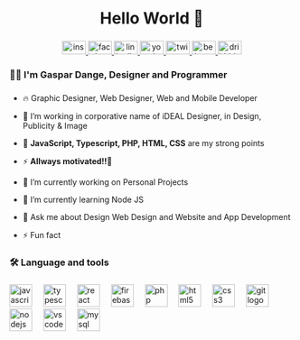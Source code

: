 <h1 align="center">Hello World 👋</h1>

###

<div align="center">
  <a href="https://www.instagram.com/gaspardangee" target="_blank">
    <img src="https://raw.githubusercontent.com/maurodesouza/profile-readme-generator/master/src/assets/icons/social/instagram/default.svg" width="42" height="24" alt="instagram logo"  />
  </a>
  <a href="https://www.facebook.com/gaspardangesavage3" target="_blank">
    <img src="https://raw.githubusercontent.com/maurodesouza/profile-readme-generator/master/src/assets/icons/social/facebook/default.svg" width="42" height="24" alt="facebook logo"  />
  </a>
  <a href="https://www.linkedin.com/in/gaspar-dange-b129a01b9/" target="_blank">
    <img src="https://raw.githubusercontent.com/maurodesouza/profile-readme-generator/master/src/assets/icons/social/linkedin/default.svg" width="42" height="24" alt="linkedin logo"  />
  </a>
  <a href="https://www.facebook.com/gaspardangesavage3" target="_blank">
    <img src="https://raw.githubusercontent.com/maurodesouza/profile-readme-generator/master/src/assets/icons/social/youtube/default.svg" width="42" height="24" alt="youtube logo"  />
  </a>
  <a href="https://twitter.com/gaspardangee" target="_blank">
    <img src="https://raw.githubusercontent.com/maurodesouza/profile-readme-generator/master/src/assets/icons/social/twitter/default.svg" width="42" height="24" alt="twitter logo"  />
  </a>
  <a href="www.behance.net/gaspardange" target="_blank">
    <img src="https://raw.githubusercontent.com/maurodesouza/profile-readme-generator/master/src/assets/icons/social/behance/default.svg" width="42" height="24" alt="behance logo"  />
  </a>
  <a href="https://dribbble.com/gaspardange1" target="_blank">
    <img src="https://raw.githubusercontent.com/maurodesouza/profile-readme-generator/master/src/assets/icons/social/dribbble/default.svg" width="42" height="24" alt="dribbble logo"  />
  </a>
</div>

###

<h3 align="left">👩‍💻  I'm Gaspar Dange, Designer and Programmer</h3>

###

  - 🔥 Graphic Designer, Web Designer, Web and Mobile Developer
  
  - 🔭 I’m working in corporative name of iDEAL Designer, in Design, Publicity & Image
  
  - 💪 **JavaScript, Typescript, PHP, HTML, CSS** are my strong points
  
  - ⚡ **Allways motivated!!🤩**
  
  - 🔭 I’m currently working on Personal Projects
  
  - 🌱 I’m currently learning Node JS
  
  - 💬 Ask me about Design Web Design and Website and App Development
    
  - ⚡ Fun fact
  
###

<h3 align="left">🛠 Language and tools</h3>

###

<div align="left">
  <img src="https://cdn.jsdelivr.net/gh/devicons/devicon/icons/javascript/javascript-plain.svg" height="40" alt="javascript logo"  />
  <img width="12" />
  <img src="https://cdn.jsdelivr.net/gh/devicons/devicon/icons/typescript/typescript-original.svg" height="40" alt="typescript logo"  />
  <img width="12" />
  <img src="https://cdn.jsdelivr.net/gh/devicons/devicon/icons/react/react-original-wordmark.svg" height="40" alt="react logo"  />
  <img width="12" />
  <img src="https://cdn.jsdelivr.net/gh/devicons/devicon/icons/firebase/firebase-plain-wordmark.svg" height="40" alt="firebase logo"  />
  <img width="12" />
  <img src="https://cdn.jsdelivr.net/gh/devicons/devicon/icons/php/php-plain.svg" height="40" alt="php logo"  />
  <img width="12" />
  <img src="https://cdn.jsdelivr.net/gh/devicons/devicon/icons/html5/html5-plain-wordmark.svg" height="40" alt="html5 logo"  />
  <img width="12" />
  <img src="https://cdn.jsdelivr.net/gh/devicons/devicon/icons/css3/css3-plain-wordmark.svg" height="40" alt="css3 logo"  />
  <img width="12" />
  <img src="https://cdn.jsdelivr.net/gh/devicons/devicon/icons/git/git-original.svg" height="40" alt="git logo"  />
  <img width="12" />
  <img src="https://cdn.jsdelivr.net/gh/devicons/devicon/icons/nodejs/nodejs-original.svg" height="40" alt="nodejs logo"  />
  <img width="12" />
  <img src="https://cdn.jsdelivr.net/gh/devicons/devicon/icons/vscode/vscode-original.svg" height="40" alt="vscode logo"  />
  <img width="12" />
  <img src="https://cdn.jsdelivr.net/gh/devicons/devicon/icons/mysql/mysql-original.svg" height="40" alt="mysql logo"  />
</div>



  
<!--
### Hello World 👋 I'm Gaspar Dange

- 🔥 Graphic Designer, Web Designer, Web and Mobile Developer.
  
- 🔭 I’m working in corporative name of iDEAL Designer, in Design, Publicity & Image
  
- 💪 **JavaScript, Typescript, PHP, HTML, CSS** are my strong points
  
- ⚡ **Allways motivated!!🤩**
  
- 🔭 I’m currently working on Personal Projects
  
- 🌱 I’m currently learning Node JS
  
- 💬 Ask me about Design Web Design and Website and App Development
  
- ⚡ Fun fact

  -->
<!--
<img align="right" height="590em" src="https://github.com/gaspardangee/gaspardangee/assets/76966485/aab6d05f-a88e-450e-a106-76e860644799"/>
<h1 align="left">I'm Gaspar Dange</h1>
<p align="left"> <img src="https://komarev.com/ghpvc/?username=maykbrito&color=yellow" alt="Profile views" /> </p>

- 🔥 Graphic Designer, Web Designer, Web and Mobile Developer.

